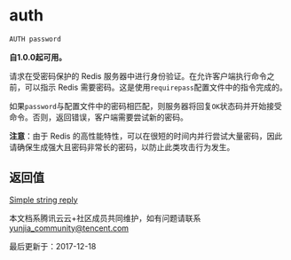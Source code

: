 # auth

```javascript
AUTH password
```

**自1.0.0起可用。**

请求在受密码保护的 Redis 服务器中进行身份验证。在允许客户端执行命令之前，可以指示 Redis 需要密码。这是使用`requirepass`配置文件中的指令完成的。

如果`password`与配置文件中的密码相匹配，则服务器将回复`OK`状态码并开始接受命令。否则，返回错误，客户端需要尝试新的密码。

**注意**：由于 Redis 的高性能特性，可以在很短的时间内并行尝试大量密码，因此请确保生成强大且密码非常长的密码，以防止此类攻击行为发生。

## 返回值

[Simple string reply](https://redis.io/topics/protocol#simple-string-reply)

本文档系腾讯云云+社区成员共同维护，如有问题请联系 yunjia_community@tencent.com

最后更新于：2017-12-18